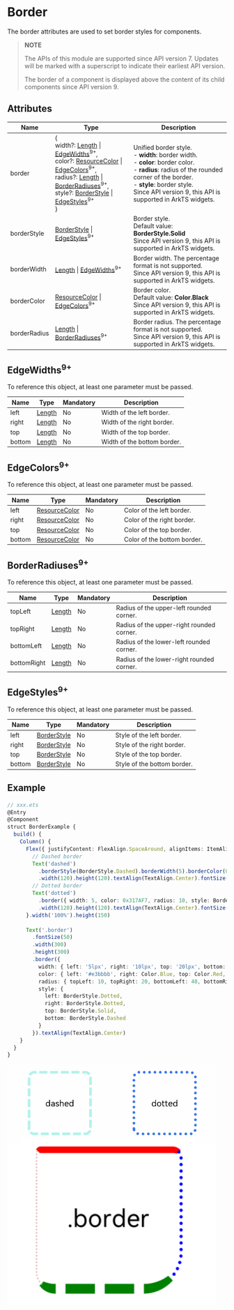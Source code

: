 # Border

The border attributes are used to set border styles for components.

>  **NOTE**
>
>  The APIs of this module are supported since API version 7. Updates will be marked with a superscript to indicate their earliest API version.
>
>  The border of a component is displayed above the content of its child components since API version 9.


## Attributes

| Name        | Type                                                    | Description                                                        |
| ------------ | ------------------------------------------------------------ | ------------------------------------------------------------ |
| border       | {<br>width?: [Length](ts-types.md#length) \| [EdgeWidths](#edgewidths9)<sup>9+</sup>,<br>color?:  [ResourceColor](ts-types.md#resourcecolor) \| [EdgeColors](#edgecolors9)<sup>9+</sup>,<br>radius?:  [Length](ts-types.md#length) \| [BorderRadiuses](#borderradiuses9)<sup>9+</sup>,<br>style?: [BorderStyle](ts-appendix-enums.md#borderstyle) \| [EdgeStyles](#edgestyles9)<sup>9+</sup><br>} | Unified border style.<br>- **width**: border width.<br>- **color**: border color.<br>- **radius**: radius of the rounded corner of the border.<br>- **style**: border style.<br>Since API version 9, this API is supported in ArkTS widgets.|
| borderStyle  | [BorderStyle](ts-appendix-enums.md#borderstyle) \| [EdgeStyles](#edgestyles9)<sup>9+</sup> | Border style.<br>Default value: **BorderStyle.Solid**<br>Since API version 9, this API is supported in ArkTS widgets.|
| borderWidth  | [Length](ts-types.md#length) \| [EdgeWidths](#edgewidths9)<sup>9+</sup> | Border width. The percentage format is not supported.<br>Since API version 9, this API is supported in ArkTS widgets.|
| borderColor  | [ResourceColor](ts-types.md#resourcecolor) \| [EdgeColors](#edgecolors9)<sup>9+</sup> | Border color.<br>Default value: **Color.Black**<br>Since API version 9, this API is supported in ArkTS widgets.|
| borderRadius | [Length](ts-types.md#length) \| [BorderRadiuses](#borderradiuses9)<sup>9+</sup> | Border radius. The percentage format is not supported.<br>Since API version 9, this API is supported in ArkTS widgets.|

## EdgeWidths<sup>9+</sup>

To reference this object, at least one parameter must be passed.

| Name    | Type                        | Mandatory  | Description     |
| ------ | ---------------------------- | ---- | ------- |
| left   | [Length](ts-types.md#length) | No   | Width of the left border.|
| right  | [Length](ts-types.md#length) | No   | Width of the right border.|
| top    | [Length](ts-types.md#length) | No   | Width of the top border.|
| bottom | [Length](ts-types.md#length) | No   | Width of the bottom border.|

## EdgeColors<sup>9+</sup>

To reference this object, at least one parameter must be passed.

| Name    | Type                                    | Mandatory  | Description     |
| ------ | ---------------------------------------- | ---- | ------- |
| left   | [ResourceColor](ts-types.md#resourcecolor) | No   | Color of the left border.|
| right  | [ResourceColor](ts-types.md#resourcecolor) | No   | Color of the right border.|
| top    | [ResourceColor](ts-types.md#resourcecolor) | No   | Color of the top border.|
| bottom | [ResourceColor](ts-types.md#resourcecolor) | No   | Color of the bottom border.|

## BorderRadiuses<sup>9+</sup>

To reference this object, at least one parameter must be passed.

| Name         | Type                        | Mandatory  | Description      |
| ----------- | ---------------------------- | ---- | -------- |
| topLeft     | [Length](ts-types.md#length) | No   | Radius of the upper-left rounded corner.|
| topRight    | [Length](ts-types.md#length) | No   | Radius of the upper-right rounded corner.|
| bottomLeft  | [Length](ts-types.md#length) | No   | Radius of the lower-left rounded corner.|
| bottomRight | [Length](ts-types.md#length) | No   | Radius of the lower-right rounded corner.|

## EdgeStyles<sup>9+</sup>

To reference this object, at least one parameter must be passed.

| Name    | Type                                    | Mandatory  | Description     |
| ------ | ---------------------------------------- | ---- | ------- |
| left   | [BorderStyle](ts-appendix-enums.md#borderstyle) | No   | Style of the left border.|
| right  | [BorderStyle](ts-appendix-enums.md#borderstyle) | No   | Style of the right border.|
| top    | [BorderStyle](ts-appendix-enums.md#borderstyle) | No   | Style of the top border.|
| bottom | [BorderStyle](ts-appendix-enums.md#borderstyle) | No   | Style of the bottom border.|

## Example

```ts
// xxx.ets
@Entry
@Component
struct BorderExample {
  build() {
    Column() {
      Flex({ justifyContent: FlexAlign.SpaceAround, alignItems: ItemAlign.Center }) {
        // Dashed border
        Text('dashed')
          .borderStyle(BorderStyle.Dashed).borderWidth(5).borderColor(0xAFEEEE).borderRadius(10)
          .width(120).height(120).textAlign(TextAlign.Center).fontSize(16)
        // Dotted border
        Text('dotted')
          .border({ width: 5, color: 0x317AF7, radius: 10, style: BorderStyle.Dotted })
          .width(120).height(120).textAlign(TextAlign.Center).fontSize(16)
      }.width('100%').height(150)

      Text('.border')
        .fontSize(50)
        .width(300)
        .height(300)
        .border({
          width: { left: '5lpx', right: '10lpx', top: '20lpx', bottom: '30lpx' },
          color: { left: '#e3bbbb', right: Color.Blue, top: Color.Red, bottom: Color.Green },
          radius: { topLeft: 10, topRight: 20, bottomLeft: 40, bottomRight: 80 },
          style: {
            left: BorderStyle.Dotted,
            right: BorderStyle.Dotted,
            top: BorderStyle.Solid,
            bottom: BorderStyle.Dashed
          }
        }).textAlign(TextAlign.Center)
    }
  }
}
```

![en-us_image_0000001211898466](figures/en-us_image_0000001211898466.gif)
